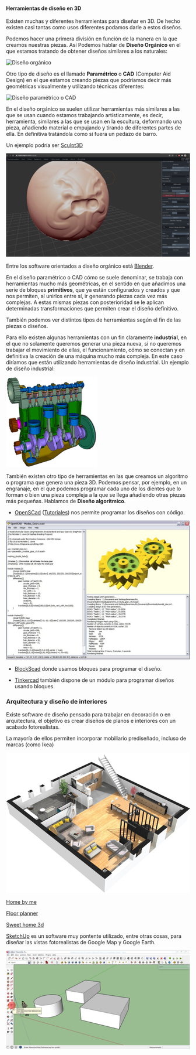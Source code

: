 #### Herramientas de diseño en 3D

Existen muchas y diferentes herramientas para diseñar en 3D. De hecho existen casi tantas como usos diferentes podamos darle a estos diseños.

Podemos hacer una primera división en función de la manera en la que creamos nuestras piezas. Así Podemos hablar de **Diseño Orgánico** en el que estamos tratando de obtener diseños similares a los naturales:


![Diseño orgánico](./images/diseñoOrganico.jpeg)

Otro tipo de diseño es el llamado **Paramétrico** o **CAD** (Computer Aid Design) en el que estamos creando piezas que podríamos decir más geométricas visualmente y utilizando técnicas diferentes:

![Diseño paramétrico o CAD](./images/diseñoParametrico.jpeg)

En el diseño orgánico se suelen utilizar herramientas más similares a las que se usan cuando estamos trabajando artísticamente, es decir, herramienta, similares a las que se usan en la escultura, deformando una pieza, añadiendo material o empujando y tirando de diferentes partes de ella. En definitiva tratándola como si fuera un pedazo de barro.

Un ejemplo podría ser [Sculpt3D](https://stephaneginier.com/sculptgl/)

![](./images/ScultGL.png)

Entre los software orientados a diseño orgánico está [Blender](https://www.blender.org/).

En el diseño paramétrico o CAD cómo se suele denominar, se trabaja con herramientas mucho más geométricas, en el sentido en que añadimos una serie de bloques **primitivos**, que ya están configurados y creados y que nos permiten, al unirlos entre sí, ir generando piezas cada vez más complejas. A estas mismas piezas con posterioridad se le aplican determinadas transformaciones que permiten crear el diseño definitivo.

También podemos ver distintos tipos de herramientas según el fin de las piezas o diseños. 

Para ello existen algunas herramientas con un fin claramente **industrial**, en el que no solamente queremos generar una pieza nueva, si no queremos trabajar el movimiento de ellas, el funcionamiento, cómo se conectan y en definitiva la creación de una máquina mucho más compleja. En este caso diríamos que están utilizando herramientas de diseño industrial. Un ejemplo de diseño industrial:

![](./images/FourCylinderEngine.gif)

También existen otro tipo de herramientas en las que creamos un algoritmo o programa que genera una pieza 3D. Podemos pensar, por ejemplo, en un engranaje, en el que podemos programar cada uno de los dientes que lo forman o bien una pieza compleja a la que se llega añadiendo otras piezas más pequeñas. Hablamos de **Diseño algorítmico**.

* [OpenSCad](http://www.openscad.org/) ([Tutoriales](http://www.iearobotics.com/wiki/index.php?title=Obijuan_Academy#Tutoriales_Openscad)) nos permite programar los diseños con código.

![OpenSCad](./images/openscad-screen-gear.jpg)

* [BlockScad](https://blockscad.com) donde usamos bloques para programar el diseño.

* [Tinkercad](http://Tinkercad.com) también dispone de un módulo para programar diseños usando bloques.

### Arquitectura y diseño de interiores 

Existe software de diseño pensado para trabajar en decoración o en arquitectura, el objetivo es crear diseños de planos e interiores con un acabado fotorealistas.

La mayoría de ellos permiten incorporar mobiliario prediseñado, incluso de marcas (como Ikea)

![](./images/homebyme.png)

[Home by me](https://home.by.me/es/)

[Floor planner](https://es.floorplanner.com/)

[Sweet home 3d](http://www.sweethome3d.com/es/)

[SketchUp](https://my.sketchup.com/app) es un software muy pontente utilizado, entre otras cosas, para diseñar las vistas fotorealistas de Google Map y Google Earth. 

![SketchUp](./images/sketchup-dimensions.jpg)
